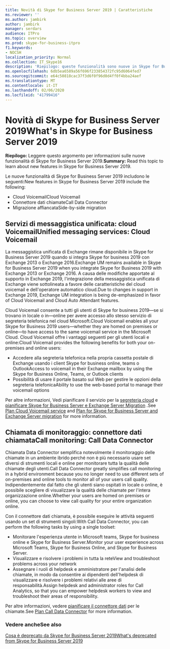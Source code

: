 ```yaml
---
title: Novità di Skype for Business Server 2019 | Caratteristiche
ms.reviewer: ''
ms.author: jambirk
author: jambirk
manager: serdars
audience: ITPro
ms.topic: overview
ms.prod: skype-for-business-itpro
f1.keywords:
- NOCSH
localization_priority: Normal
ms.collection: IT_Skype16
description: 'Riepilogo: queste funzionalità sono nuove in Skype for Business Server 2019.'
ms.openlocfilehash: 6db5ea6589a56f696f233854372fc95d6064fed7
ms.sourcegitcommit: e64c50818cac37f3d6f0f96d0d4ff0f4bba24aef
ms.translationtype: MT
ms.contentlocale: it-IT
ms.lasthandoff: 02/06/2020
ms.locfileid: "41799416"
---
```

# <a name="whats-in-skype-for-business-server-2019"></a><span data-ttu-id="26ab2-103">Novità di Skype for Business Server 2019</span><span class="sxs-lookup"><span data-stu-id="26ab2-103">What's in Skype for Business Server 2019</span></span>

<span data-ttu-id="26ab2-104">**Riepilogo:** Leggere questo argomento per informazioni sulle nuove funzionalità di Skype for Business Server 2019.</span><span class="sxs-lookup"><span data-stu-id="26ab2-104">**Summary:** Read this topic to learn about new features in Skype for Business Server 2019.</span></span>  

<span data-ttu-id="26ab2-105">Le nuove funzionalità di Skype for Business Server 2019 includono le seguenti:</span><span class="sxs-lookup"><span data-stu-id="26ab2-105">New features in Skype for Business Server 2019 include the following:</span></span>
  
- <span data-ttu-id="26ab2-106">Cloud Voicemail</span><span class="sxs-lookup"><span data-stu-id="26ab2-106">Cloud Voicemail</span></span>  
- <span data-ttu-id="26ab2-107">Connettore dati chiamate</span><span class="sxs-lookup"><span data-stu-id="26ab2-107">Call Data Connector</span></span>
- <span data-ttu-id="26ab2-108">Migrazione affiancata</span><span class="sxs-lookup"><span data-stu-id="26ab2-108">Side-by-side migration</span></span>

## <a name="unified-messaging-services-cloud-voicemail"></a><span data-ttu-id="26ab2-109">Servizi di messaggistica unificata: cloud Voicemail</span><span class="sxs-lookup"><span data-stu-id="26ab2-109">Unified messaging services: Cloud Voicemail</span></span>

<span data-ttu-id="26ab2-110">La messaggistica unificata di Exchange rimane disponibile in Skype for Business Server 2019 quando si integra Skype for business 2019 con Exchange 2013 o Exchange 2016.</span><span class="sxs-lookup"><span data-stu-id="26ab2-110">Exchange UM remains available in Skype for Business Server 2019 when you integrate Skype for Business 2019 with Exchange 2013 or Exchange 2016.</span></span> <span data-ttu-id="26ab2-111">A causa delle modifiche apportate al supporto in Exchange 2019, l'integrazione della messaggistica unificata di Exchange viene sottolineata a favore delle caratteristiche del cloud voicemail e dell'operatore automatico cloud.</span><span class="sxs-lookup"><span data-stu-id="26ab2-111">Due to changes in support in Exchange 2019, Exchange UM integration is being de-emphasized in favor of Cloud Voicemail and Cloud Auto Attendant features.</span></span>  

<span data-ttu-id="26ab2-112">Cloud Voicemail consente a tutti gli utenti di Skype for business 2019&#x2014;se si trovano in locale o in&#x2014;online per avere accesso allo stesso servizio di segreteria telefonica nel cloud Microsoft.</span><span class="sxs-lookup"><span data-stu-id="26ab2-112">Cloud Voicemail enables all your Skype for Business 2019 users&#x2014;whether they are homed on premises or online&#x2014;to have access to the same voicemail service in the Microsoft Cloud.</span></span> <span data-ttu-id="26ab2-113">Cloud Voicemail offre i vantaggi seguenti per gli utenti locali e online:</span><span class="sxs-lookup"><span data-stu-id="26ab2-113">Cloud Voicemail provides the following benefits for both your on-premises and online users:</span></span>

- <span data-ttu-id="26ab2-114">Accedere alla segreteria telefonica nella propria cassetta postale di Exchange usando i client Skype for business online, teams o Outlook</span><span class="sxs-lookup"><span data-stu-id="26ab2-114">Access to voicemail in their Exchange mailbox by using the Skype for Business Online, Teams, or Outlook clients</span></span>
- <span data-ttu-id="26ab2-115">Possibilità di usare il portale basato sul Web per gestire le opzioni della segreteria telefonica</span><span class="sxs-lookup"><span data-stu-id="26ab2-115">Ability to use the web-based portal to manage their voicemail options</span></span>

<span data-ttu-id="26ab2-116">Per altre informazioni, Vedi pianificare il servizio per la [segreteria cloud](../sfbhybrid/hybrid/plan-cloud-voicemail.md) e [pianificare Skype for Business Server e Exchange Server Migration](../sfbhybrid/hybrid/plan-um-migration.md) .</span><span class="sxs-lookup"><span data-stu-id="26ab2-116">See [Plan Cloud Voicemail service](../sfbhybrid/hybrid/plan-cloud-voicemail.md) and [Plan for Skype for Business Server and Exchange Server migration](../sfbhybrid/hybrid/plan-um-migration.md) for more information.</span></span>
  
## <a name="call-monitoring-call-data-connector"></a><span data-ttu-id="26ab2-117">Chiamata di monitoraggio: connettore dati chiamata</span><span class="sxs-lookup"><span data-stu-id="26ab2-117">Call monitoring: Call Data Connector</span></span>

<span data-ttu-id="26ab2-118">Chiamata Data Connector semplifica notevolmente il monitoraggio delle chiamate in un ambiente ibrido perché non è più necessario usare set diversi di strumenti locali e online per monitorare tutta la qualità delle chiamate degli utenti.</span><span class="sxs-lookup"><span data-stu-id="26ab2-118">Call Data Connector greatly simplifies call monitoring in a hybrid environment because you no longer need to use different sets of on-premises and online tools to monitor all of your users call quality.</span></span>  <span data-ttu-id="26ab2-119">Indipendentemente dal fatto che gli utenti siano ospitati in locale o online, è possibile scegliere di visualizzare la qualità delle chiamate per l'intera organizzazione online.</span><span class="sxs-lookup"><span data-stu-id="26ab2-119">Whether your users are homed on premises or online, you can choose to view call quality for your entire organization online.</span></span>

<span data-ttu-id="26ab2-120">Con il connettore dati chiamata, è possibile eseguire le attività seguenti usando un set di strumenti singoli:</span><span class="sxs-lookup"><span data-stu-id="26ab2-120">With Call Data Connector, you can perform the following tasks by using a single toolset:</span></span>

- <span data-ttu-id="26ab2-121">Monitorare l'esperienza utente in Microsoft teams, Skype for business online e Skype for Business Server.</span><span class="sxs-lookup"><span data-stu-id="26ab2-121">Monitor your user experience across Microsoft Teams, Skype for Business Online, and Skype for Business Server.</span></span>
- <span data-ttu-id="26ab2-122">Visualizzare e risolvere i problemi in tutta la rete</span><span class="sxs-lookup"><span data-stu-id="26ab2-122">View and troubleshoot problems across your network</span></span>
- <span data-ttu-id="26ab2-123">Assegnare i ruoli di helpdesk e amministratore per l'analisi delle chiamate, in modo da consentire ai dipendenti dell'helpdesk di visualizzare e risolvere i problemi relativi alle aree di responsabilità.</span><span class="sxs-lookup"><span data-stu-id="26ab2-123">Assign helpdesk and administrator roles for Call Analytics, so that you can empower helpdesk workers to view and troubleshoot their areas of responsibility.</span></span>

<span data-ttu-id="26ab2-124">Per altre informazioni, vedere [pianificare il connettore dati](../sfbhybrid/hybrid/plan-call-data-connector.md) per le chiamate.</span><span class="sxs-lookup"><span data-stu-id="26ab2-124">See [Plan Call Data Connector](../sfbhybrid/hybrid/plan-call-data-connector.md) for more information.</span></span>

### <a name="see-also"></a><span data-ttu-id="26ab2-125">Vedere anche</span><span class="sxs-lookup"><span data-stu-id="26ab2-125">See also</span></span>

[<span data-ttu-id="26ab2-126">Cosa è deprecato da Skype for Business Server 2019</span><span class="sxs-lookup"><span data-stu-id="26ab2-126">What's deprecated from Skype for Business Server 2019</span></span>](deprecated.md)
